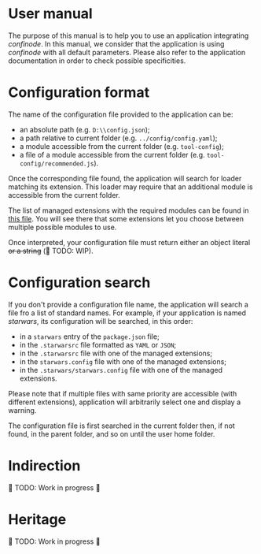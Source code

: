 # User manual

The purpose of this manual is to help you to use an application integrating _confinode_. In this manual, we consider that the application is using _confinode_ with all default parameters. Please also refer to the application documentation in order to check possible specificities.

# Configuration format

The name of the configuration file provided to the application can be:

- an absolute path (e.g. `D:\\config.json`);
- a path relative to current folder (e.g. `../config/config.yaml`);
- a module accessible from the current folder (e.g. `tool-config`);
- a file of a module accessible from the current folder (e.g. `tool-config/recommended.js`).

Once the corresponding file found, the application will search for loader matching its extension. This loader may require that an additional module is accessible from the current folder.

The list of managed extensions with the required modules can be found in [this file](../extensions.txt). You will see there that some extensions let you choose between multiple possible modules to use.

Once interpreted, your configuration file must return either an object literal ~~or a string~~ (:construction: TODO: WIP).

# Configuration search

If you don't provide a configuration file name, the application will search a file fro a list of standard names. For example, if your application is named _starwars_, its configuration will be searched, in this order:

- in a `starwars` entry of the `package.json` file;
- in the `.starwarsrc` file formatted as `YAML` or `JSON`;
- in the `.starwarsrc` file with one of the managed extensions;
- in the `starwars.config` file with one of the managed extensions;
- in the `.starwars/starwars.config` file with one of the managed extensions.

Please note that if multiple files with same priority are accessible (with different extensions), application will arbitrarily select one and display a warning.

The configuration file is first searched in the current folder then, if not found, in the parent folder, and so on until the user home folder.

# Indirection

:construction: TODO: Work in progress :construction:

# Heritage

:construction: TODO: Work in progress :construction:
